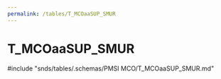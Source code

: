 ```yaml
---
permalink: /tables/T_MCOaaSUP_SMUR
---
```

# T\_MCOaaSUP\_SMUR
<!-- SPDX-License-Identifier: MPL-2.0 -->

<!-- ATTENTION : Ne pas supprimer ou modifier la ligne ci-dessous -->
#include "snds/tables/.schemas/PMSI MCO/T_MCOaaSUP_SMUR.md"
<!-- ATTENTION : Ne pas supprimer ou modifier la ligne ci-dessus -->

